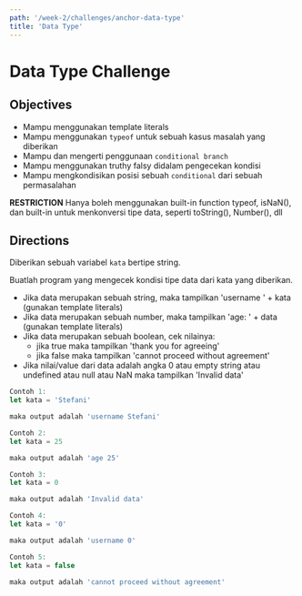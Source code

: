 ```yaml
---
path: '/week-2/challenges/anchor-data-type'
title: 'Data Type'
---
```


# Data Type Challenge

## Objectives
- Mampu menggunakan template literals
- Mampu menggunakan `typeof` untuk sebuah kasus masalah yang diberikan
- Mampu dan mengerti penggunaan `conditional branch`
- Mampu menggunakan truthy falsy didalam pengecekan kondisi
- Mampu mengkondisikan posisi sebuah `conditional` dari sebuah permasalahan

**RESTRICTION**
Hanya boleh menggunakan built-in function typeof, isNaN(), dan built-in untuk menkonversi tipe data, seperti toString(), Number(), dll

## Directions
Diberikan sebuah variabel `kata` bertipe string.

Buatlah program yang mengecek kondisi tipe data dari kata yang diberikan.
- Jika data merupakan sebuah string, maka tampilkan 'username ' + kata (gunakan template literals)
- Jika data merupakan sebuah number, maka tampilkan 'age: ' + data (gunakan template literals)
- Jika data merupakan sebuah boolean, cek nilainya:
  - jika true maka tampilkan 'thank you for agreeing'
  - jika false maka tampilkan 'cannot proceed without agreement'
- Jika nilai/value dari data adalah angka 0 atau empty string atau undefined atau null atau NaN maka tampilkan 'Invalid data'

```JavaScript
Contoh 1:
let kata = 'Stefani'

maka output adalah 'username Stefani'

Contoh 2:
let kata = 25

maka output adalah 'age 25'

Contoh 3:
let kata = 0

maka output adalah 'Invalid data'

Contoh 4:
let kata = '0'

maka output adalah 'username 0'

Contoh 5:
let kata = false

maka output adalah 'cannot proceed without agreement'
```
